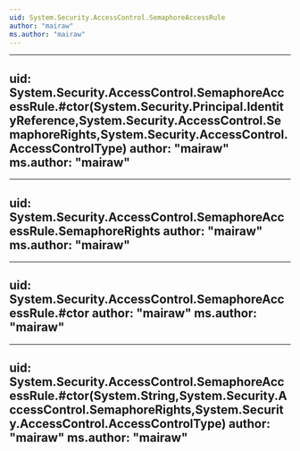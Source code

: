 ```yaml
---
uid: System.Security.AccessControl.SemaphoreAccessRule
author: "mairaw"
ms.author: "mairaw"
---
```


---
uid: System.Security.AccessControl.SemaphoreAccessRule.#ctor(System.Security.Principal.IdentityReference,System.Security.AccessControl.SemaphoreRights,System.Security.AccessControl.AccessControlType)
author: "mairaw"
ms.author: "mairaw"
---

---
uid: System.Security.AccessControl.SemaphoreAccessRule.SemaphoreRights
author: "mairaw"
ms.author: "mairaw"
---

---
uid: System.Security.AccessControl.SemaphoreAccessRule.#ctor
author: "mairaw"
ms.author: "mairaw"
---

---
uid: System.Security.AccessControl.SemaphoreAccessRule.#ctor(System.String,System.Security.AccessControl.SemaphoreRights,System.Security.AccessControl.AccessControlType)
author: "mairaw"
ms.author: "mairaw"
---
